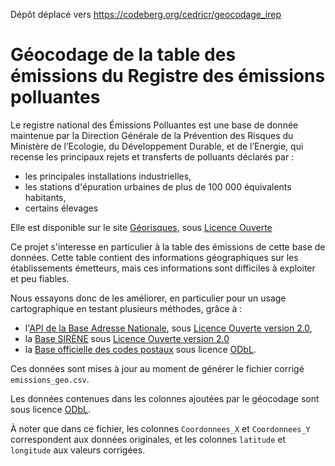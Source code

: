 Dépôt déplacé vers https://codeberg.org/cedricr/geocodage_irep

# Géocodage de la table des émissions du Registre des émissions polluantes

Le registre national des Émissions Polluantes est une base de donnée maintenue par
la Direction Générale de la Prévention des Risques du Ministère de l’Ecologie, 
du Développement Durable, et de l’Energie, qui recense les principaux rejets et 
transferts de polluants déclarés par :

- les principales installations industrielles,
- les stations d'épuration urbaines de plus de 100 000 équivalents habitants,
- certains élevages

Elle est disponible sur le site [Géorisques](https://www.georisques.gouv.fr/donnees/bases-de-donnees/installations-industrielles-rejetant-des-polluants), sous 
[Licence Ouverte](https://www.etalab.gouv.fr/wp-content/uploads/2014/05/Licence_Ouverte.pdf)

Ce projet s'interesse en particulier à la table des émissions de cette base de données.
Cette table contient des informations géographiques sur les établissements émetteurs,
mais ces informations sont difficiles à exploiter et peu fiables. 

Nous essayons donc de les améliorer, en particulier pour un usage cartographique en testant plusieurs méthodes, grâce à :

- l'[API de la Base Adresse Nationale](https://api.gouv.fr/les-api/base-adresse-nationale), 
sous [Licence Ouverte version 2.0](https://www.etalab.gouv.fr/wp-content/uploads/2017/04/ETALAB-Licence-Ouverte-v2.0.pdf),
- la [Base SIRÈNE](https://www.data.gouv.fr/fr/datasets/base-sirene-des-entreprises-et-de-leurs-etablissements-siren-siret/) sous [Licence Ouverte version 2.0](https://www.etalab.gouv.fr/wp-content/uploads/2017/04/ETALAB-Licence-Ouverte-v2.0.pdf)
- la [Base officielle des codes postaux](https://www.data.gouv.fr/fr/datasets/base-officielle-des-codes-postaux/) sous licence [ODbL](http://opendatacommons.org/licenses/odbl/summary/).

Ces données sont mises à jour au moment de générer le fichier corrigé `emissions_geo.csv`.

Les données contenues dans les colonnes ajoutées par le géocodage sont sous licence 
[ODbL](http://opendatacommons.org/licenses/odbl/summary/).

À noter que dans ce fichier, les colonnes `Coordonnees_X` et `Coordonnees_Y`
correspondent aux données originales, et les colonnes `latitude` et `longitude` aux valeurs corrigées.

